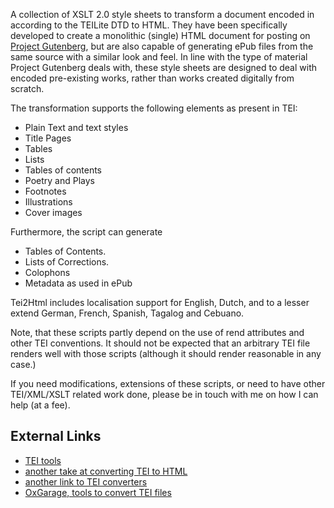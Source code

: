 A collection of XSLT 2.0 style sheets to transform a document encoded in according to the TEILite DTD to HTML. They have been specifically developed to create a monolithic (single) HTML document for posting on [Project Gutenberg](http://www.gutenberg.org/), but are also capable of generating ePub files from the same source with a similar look and feel. In line with the type of material Project Gutenberg deals with, these style sheets are designed to deal with encoded pre-existing works, rather than works created digitally from scratch.

The transformation supports the following elements as present in TEI:

  * Plain Text and text styles
  * Title Pages
  * Tables
  * Lists
  * Tables of contents
  * Poetry and Plays
  * Footnotes
  * Illustrations
  * Cover images

Furthermore, the script can generate

  * Tables of Contents.
  * Lists of Corrections.
  * Colophons
  * Metadata as used in ePub

Tei2Html includes localisation support for English, Dutch, and to a lesser extend German, French, Spanish, Tagalog and Cebuano.

Note, that these scripts partly depend on the use of rend attributes and other TEI conventions. It should not be expected that an arbitrary TEI file renders well with those scripts (although it should render reasonable in any case.)

If you need modifications, extensions of these scripts, or need to have other TEI/XML/XSLT related work done, please be in touch with me on how I can help (at a fee).

## External Links ##

  * [TEI tools](http://www.tei-c.org/Tools/)
  * [another take at converting TEI to HTML](http://www.tei-c.org/Tools/Stylesheets/)
  * [another link to TEI converters](http://wiki.tei-c.org/index.php/Tei-xsl)
  * [OxGarage, tools to convert TEI files](http://www.oucs.ox.ac.uk/oxgarage/)